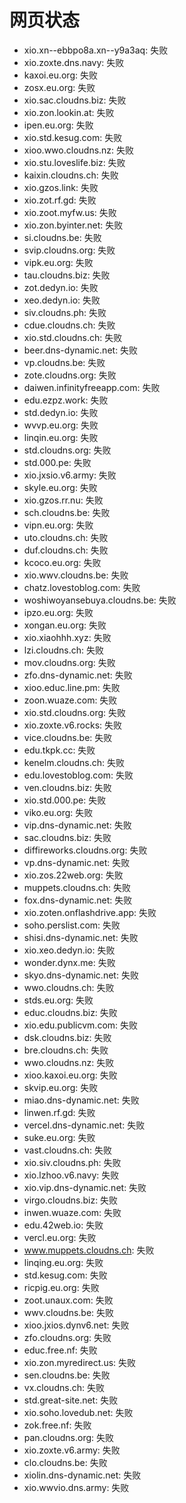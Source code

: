 # 网页状态
- xio.xn--ebbpo8a.xn--y9a3aq: 失败
- xio.zoxte.dns.navy: 失败
- kaxoi.eu.org: 失败
- zosx.eu.org: 失败
- xio.sac.cloudns.biz: 失败
- xio.zon.lookin.at: 失败
- ipen.eu.org: 失败
- xio.std.kesug.com: 失败
- xioo.wwo.cloudns.nz: 失败
- xio.stu.loveslife.biz: 失败
- kaixin.cloudns.ch: 失败
- xio.gzos.link: 失败
- xio.zot.rf.gd: 失败
- xio.zoot.myfw.us: 失败
- xio.zon.byinter.net: 失败
- si.cloudns.be: 失败
- svip.cloudns.org: 失败
- vipk.eu.org: 失败
- tau.cloudns.biz: 失败
- zot.dedyn.io: 失败
- xeo.dedyn.io: 失败
- siv.cloudns.ph: 失败
- cdue.cloudns.ch: 失败
- xio.std.cloudns.ch: 失败
- beer.dns-dynamic.net: 失败
- vp.cloudns.be: 失败
- zote.cloudns.org: 失败
- daiwen.infinityfreeapp.com: 失败
- edu.ezpz.work: 失败
- std.dedyn.io: 失败
- wvvp.eu.org: 失败
- linqin.eu.org: 失败
- std.cloudns.org: 失败
- std.000.pe: 失败
- xio.jxsio.v6.army: 失败
- skyle.eu.org: 失败
- xio.gzos.rr.nu: 失败
- sch.cloudns.be: 失败
- vipn.eu.org: 失败
- uto.cloudns.ch: 失败
- duf.cloudns.ch: 失败
- kcoco.eu.org: 失败
- xio.wwv.cloudns.be: 失败
- chatz.lovestoblog.com: 失败
- woshiwoyansebuya.cloudns.be: 失败
- ipzo.eu.org: 失败
- xongan.eu.org: 失败
- xio.xiaohhh.xyz: 失败
- lzi.cloudns.ch: 失败
- mov.cloudns.org: 失败
- zfo.dns-dynamic.net: 失败
- xioo.educ.line.pm: 失败
- zoon.wuaze.com: 失败
- xio.std.cloudns.org: 失败
- xio.zoxte.v6.rocks: 失败
- vice.cloudns.be: 失败
- edu.tkpk.cc: 失败
- kenelm.cloudns.ch: 失败
- edu.lovestoblog.com: 失败
- ven.cloudns.biz: 失败
- xio.std.000.pe: 失败
- viko.eu.org: 失败
- vip.dns-dynamic.net: 失败
- sac.cloudns.biz: 失败
- diffireworks.cloudns.org: 失败
- vp.dns-dynamic.net: 失败
- xio.zos.22web.org: 失败
- muppets.cloudns.ch: 失败
- fox.dns-dynamic.net: 失败
- xio.zoten.onflashdrive.app: 失败
- soho.perslist.com: 失败
- shisi.dns-dynamic.net: 失败
- xio.xeo.dedyn.io: 失败
- wonder.dynx.me: 失败
- skyo.dns-dynamic.net: 失败
- wwo.cloudns.ch: 失败
- stds.eu.org: 失败
- educ.cloudns.biz: 失败
- xio.edu.publicvm.com: 失败
- dsk.cloudns.biz: 失败
- bre.cloudns.ch: 失败
- wwo.cloudns.nz: 失败
- xioo.kaxoi.eu.org: 失败
- skvip.eu.org: 失败
- miao.dns-dynamic.net: 失败
- linwen.rf.gd: 失败
- vercel.dns-dynamic.net: 失败
- suke.eu.org: 失败
- vast.cloudns.ch: 失败
- xio.siv.cloudns.ph: 失败
- xio.lzhoo.v6.navy: 失败
- xio.vip.dns-dynamic.net: 失败
- virgo.cloudns.biz: 失败
- inwen.wuaze.com: 失败
- edu.42web.io: 失败
- vercl.eu.org: 失败
- www.muppets.cloudns.ch: 失败
- linqing.eu.org: 失败
- std.kesug.com: 失败
- ricpig.eu.org: 失败
- zoot.unaux.com: 失败
- wwv.cloudns.be: 失败
- xioo.jxios.dynv6.net: 失败
- zfo.cloudns.org: 失败
- educ.free.nf: 失败
- xio.zon.myredirect.us: 失败
- sen.cloudns.be: 失败
- vx.cloudns.ch: 失败
- std.great-site.net: 失败
- xio.soho.lovedub.net: 失败
- zok.free.nf: 失败
- pan.cloudns.org: 失败
- xio.zoxte.v6.army: 失败
- clo.cloudns.be: 失败
- xiolin.dns-dynamic.net: 失败
- xio.wwvio.dns.army: 失败
